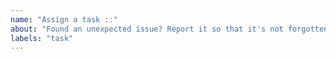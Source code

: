 ```yaml
---
name: "Assign a task ::"
about: "Found an unexpected issue? Report it so that it's not forgotten!"
labels: "task"
---
```


<!-- If this task can be assigned to someone, do so now! Use the sidebar on the right! -->
